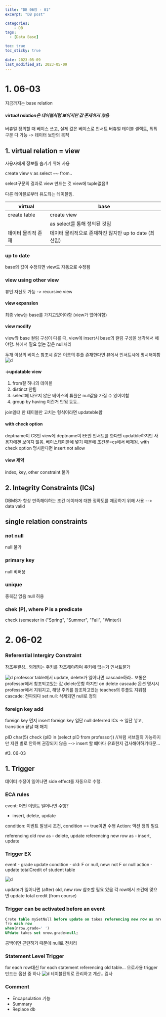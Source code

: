 ```yaml
---
title: "DB 06장 - 01"
excerpt: "DB post"

categories:
    - DB
tags:
  - [Data Base]

toc: true
toc_sticky: true
 
date: 2023-05-09
last_modified_at: 2023-05-09
---
```


# 1. 06-03
지금까지는 base relation
##### virtual relation은 테이블처럼 보이지만 값 존재하지 않음
버츄얼 정의할 때 베이스 쓰고, 실제 값은 베이스로 인서트
버츄얼 테이블 셀렉트, 뭐뭐 구문 다 가능
-> 데이터 보안의 목적

## 1. virtual relation = view
사용자에게 정보를 숨기기 위해 사용

create view v as
select ~~ from..

select구문의 결과로 view 만드는 것
view에 tuple없음!!

다른 테이블로부터 유도되는 테이블임.

virtual | base
---|---
create table | create view
||as select를 통해 정의된 것임
데이터 물리적 존재|데이터 물리적으로 존재하진 않지만 up to date (최신임)

### up to date
base의 값이 수정되면 view도 자동으로 수정됨

### view using other view
뷰인 자신도 가능 -> recursive view

#### view expansion
최종 view는 base를 가지고있어야함 (view가 없어야함)

#### view modify
view와 base 컬럼 구성이 다를 때, view에 insert시 base의 컬럼 구성을 생각해서 해야함.
뷰에서 필요 없는 값은 null처리

두개 이상의 베이스 참조시 같은 이름의 튜플 존재한다면 뷰에서 인서트시에 명시해야함
![d](..\assets/images/DB0601.png)

#### ->updatable view
1. from절 하나의 테이블
2. distinct 안됨
3. select에 나오지 않은 베이스의 튜플은 null값을 가질 수 있어야함
4. group by having 이런거 안됨
등등..

join일떄 한 테이블만 고치는 형식이라면 updateble함

#### with check option
deptname이 CS인 view에 deptname이 EE인 인서트를 한다면 updatble하지만 사용자에겐 보이지 않음. 베이스테이블에 넣기 때문에 조건문=cs에서 배제됨.
with check option 명시한다면 insert not allow

#### view 제약
index, key, other constraint 불가

## 2. Integrity Constraints (ICs)
DBMS가 항상 만족해야하는 조건
데이터에 대한 정확도를 제공하기 위해 사용
--> data valid

## single relation constraints
### not null
null 불가
### primary key
null 비허용
### unique
중복값 없음
null 허용
### chek (P), where P is a predicate
check (semester in ("Spring", "Summer", "Fall", "Winter))

# 2. 06-02
### Referential Intergiry Constraint
참조무결성..
외래키는 주키를 참조해야하며 주키에 없는거 인서트불가

![d](../assets/images/DB0602.png)
professor table에서 update, delete가 일어나면 cascade하라..
보통은 professor에서 참조되고있는 값 delete못함
하지만 on delete cascade 옵션 명시시 professor에서 지워지고, 해당 주키를 참조하고있는 teaches의 튜플도 지워짐
cascade: 전파되다
set null: 삭제되면 null로 정의

### foreign key add
foreign key 먼저 insert
foreign key 일단 null
deferred ICs -> 일단 넣고, transition 끝날 때 매치

pID char(5) check (pID in (select pID from professor)) //처럼 서브질의 가능하지만 지원 별로 안하며 권장되지 않음
--> insert 할 떄마다 유효한지 검사해야하기때문...

#3. 06-03
## 1. Trigger
데이터 수정이 일어나면 side effect를 자동으로 수행.
### ECA rules
event: 어떤 이벤트 일어나면 수행?
- insert, delete, update

condition: 이벤트 발생시 조건, condition == true이면 수행
Action: 액션 정의 필요

referencing old row as - delete, update
referencing new row as - insert, update

### Trigger EX
event - grade update
condition - old: F or null, new: not F or null
action - update totalCredit of student table

![d](../assets/images/DB0603.png)

update가 일어나면 (after) old, new row 참조할 필요 있음
각 row에서
조건에 맞으면
update total credit (from course)

### Trigger can be activated before an event
```sql
Crete table mySetNull before update on takes referencing new row as nrow
fro each row
when(nrow.grade=' ')
UPdate takes set nrow.grade=null;
```
공백이면 곤란하기 때문에 null로 전처리
### Statement Level Trigger
for each row대신 for each statement
referencing old table... 으로사용
trigger만드는 옵션 중 하나
![d](..\assets\images\DB0604.png)
테이블단위로 관리하고 계산.. 검사

### Comment
- Encapsulation 기능
- Summary
- Replace db




